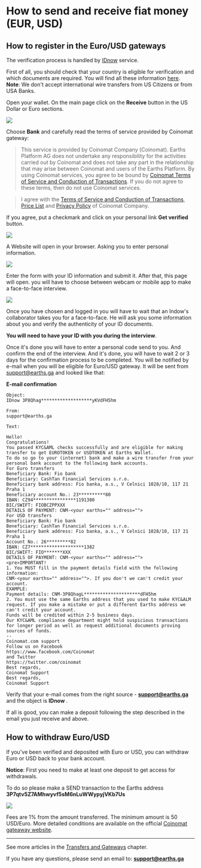 # How to send and receive fiat money (EUR, USD)

## How to register in the Euro/USD gateways

The verification process is handled by [IDnow](https://www.idnow.eu/) service.

First of all, you should check that your country is eligible for verification and which documents are required. You will find all these information [here](https://earthspay.userecho.com/topics/1304-list-of-accepted-countries-and-documents-for-verification/).
**Note**: We don't accept international wire transfers from US Citizens or from USA Banks.

Open your wallet. On the main page click on the **Receive** button in the US Dollar or Euro sections.

![](/_assets/fiat_transfers_01.png)

Choose **Bank** and carefully read the terms of service provided by Coinomat gateway:

> This service is provided by Coinomat Company (Сoinomat). Earths Platform AG does not undertake any responsibility for the activities carried out by Coinomat and does not take any part in the relationship that may arise between Coinomat and users of the Earths Platform.
By using Coinomat services, you agree to be bound by [Coinomat Terms of Service and Conduction of Transactions](https://coinomat.earths.ga/terms.php). If you do not agree to these terms, then do not use Coinomat services.

> I agree with the [Terms of Service and Conduction of Transactions](https://coinomat.earths.ga/terms.php), [Price List](https://coinomat.earths.ga/limits.php) and [Privacy Policy](https://coinomat.earths.ga/privacy.php) of Coinomat Company.

If you agree, put a checkmark and click on your personal link **Get verified** button.

![](/_assets/fiat_transfers_02.png)

A Website will open in your browser. Asking you to enter personal information.

![](/_assets/fiat_transfers_03.png)

Enter the form with your ID information and submit it. After that, this page will open. you will have to choose between webcam or mobile app to make a face-to-face interview.

![](/_assets/fiat_transfers_04.png)

Once you have chosen and logged in you will have to wait that an Indow's collaborator takes you for a face-to-face. He will ask you some information about you and verify the authenticity of your ID documents.

**You will need to have your ID with you during the interview**.

Once it's done you will have to enter a personal code send to you. And confirm the end of the interview.
And it's done, you will have to wait 2 or 3 days for the confirmation process to be completed.
You will be notified by e-mail when you will be eligible for Euro/USD gateway. It will be sent from support@earths.ga and looked like that:

**E-mail confirmation**

```
Object:
IDnow 3P8Qhag*******************yKVdFH5hm

From:
support@earths.ga

Text:

Hello!
Congratulations!
You passed KYC&AML checks successfully and are eligible for making transfer to get EUROTOKEN or USDTOKEN at Earths Wallet.
To do so go to your (internet) bank and make a wire transfer from your personal bank account to the following bank accounts.
For Euro transfers
Beneficiary Bank: Fio bank
Beneficiary: CashTan Financial Services s.r.o.
Beneficiary bank address: Fio banka, a.s., V Celnici 1028/10, 117 21 Praha 1
Beneficiary account No.: 23**********80
IBAN: CZ94****************1191380
BIC/SWIFT: FIOBCZPPXXX
DETAILS OF PAYMENT: CNM-<your earths="" address="">
For USD transfers
Beneficiary Bank: Fio bank
Beneficiary: CashTan Financial Services s.r.o.
Beneficiary bank address: Fio banka, a.s., V Celnici 1028/10, 117 21 Praha 1
Account No.: 26*********82
IBAN: CZ7********************1382
BIC/SWIFT: FIO*******XXX
DETAILS OF PAYMENT: CNM-<your earths="" address="">
<pre>IMPORTANT!
1. You MUST fill in the payment details field with the following information:
CNM-<your earths="" address="">. If you don't we can't credit your account.
EXAMPLE:
Payment details: CNM-3P8QhagL*********************dFH5hm
2. You must use the same Earths address that you used to make KYC&ALM request. If you make a mistake or put a different Earths address we can't credit your account.
Funds will be credited within 2-5 business days.
Our KYC&AML compliance department might hold suspicious transactions for longer period as well as request additional documents proving sources of funds.
--
Coinomat.com support
Follow us on Facebook
https://www.facebook.com/Coinomat
and Twitter
https://twitter.com/coinomat
Best regards,
Coinomat Support
Best regards,
Coinomat Support
```

Verify that your e-mail comes from the right source - **support@earths.ga** and the object is **IDnow <your Earths adress>**.

If all is good, you can make a deposit following the step described in the email you just receive and above.

## How to withdraw Euro/USD

If you've been verified and deposited with Euro or USD, you can withdraw Euro or USD back to your bank account.

**Notice**: First you need to make at least one deposit to get access for withdrawals.

To do so please make a SEND transaction to the Earths address **3P7qtv5Z7AMhwyvf5sM6nLuWWypyjVKb7Us**

![](/_assets/fiat_transfers_01.png)

Fees are 1% from the amount transferred. The minimum amount is 50 USD/Euro. More detailed conditions are available on the official [Coinomat gateaway website](https://coinomat.earths.ga/).

___

See more articles in the [Transfers and Gateways](/earths-client/wallet-management.md) chapter.

If you have any questions, please send an email to: **support@earths.ga**
